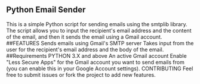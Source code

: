 ## Python Email Sender
This is a simple Python script for sending emails using the smtplib library. The script allows you to input the recipient's email address and the content of the email, and then it sends the email using a Gmail account.
##FEATURES
Sends emails using Gmail's SMTP server
Takes input from the user for the recipient's email address and the body of the email.
##Requirements
PYTHON 3.X and above
An active Gmail account
Enable "Less Secure Apps" for the Gmail account you want to send emails from (you can enable this in your Google Account settings).
CONTRIBUTING
Feel free to submit issues or fork the project to add new features.
